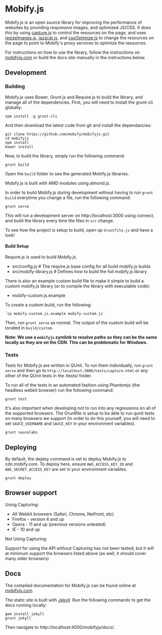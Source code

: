 # Mobify.js

Mobify.js is an open source library for improving the performance of websites
by providing responsive images, and optimized JS/CSS. It does this by
using [capture.js](https://github.com/mobify/capturejs) to control the resources
on the page, and uses [resizeImages.js](https://github.com/mobify/imageresize-client),
[jazzcat.js](https://github.com/mobify/jazzcat-client), and
[cssOptimize.js](https://github.com/mobify/css-optimize) to change the resources on the
page to point to Mobify's proxy services to optimize the resources.

For instructions on how to use the library, follow the instructions on [mobifyjs.com](http://www.mobifyjs.com/)
or build the docs site manually in the instructions below.

## Development

### Building

Mobify.js uses Bower, Grunt.js and Require.js to build the library, and manage all of the dependencies. First, you will need to install the grunt-cli globally:

    npm install -g grunt-cli

And then download the latest code from git and install the dependancies:

    git clone https://github.com/mobify/mobifyjs.git
    cd mobifyjs
    npm install
    bower install

Now, to build the library, simply run the following command:

    grunt build

Open the `build` folder to see the generated Mobify.js libraries.

Mobify.js is built with AMD modules using almond.js.

In order to build Mobify.js during development without having to run
`grunt build` everytime you change a file, run the following command:
    
    grunt serve

This will run a development server on http://localhost:3000 using connect,
and build the library every time the files in `src` change.

To see how the project is setup to build, open up `Gruntfile.js` and have a look!

#### Build Setup

Require.js is used to build Mobify.js. 

 - src/config.js # The require.js base config for all build mobify.js builds
 - src/mobify-library.js # Defines how to build the full mobify.js library

There is also an example custom build file to make it simple to build a custom
mobify.js library (or to compile the library with executable code):

 - mobify-custom.js.example

To create a custom build, run the following:

    `cp mobify-custom.js.example mobify-custom.js`

Then, run `grunt serve` as normal. The output of the custom build will be
located in `build/custom`.

**Note: We use a `mobifyjs` symlink to resolve paths so they can be the same
locally as they are on the CDN. This can be problematic for Windows.**

### Tests

Tests for Mobify.js are written in QUnit. To run them individually, run
`grunt serve` and then go to `http://localhost:3000/tests/capture.html`
or any other of the QUnit tests in the /tests/ folder.

To run all of the tests in an automated fashion using Phantomjs
(the headless webkit browser) run the following command:

    grunt test

It's also important when developing not to run into any regressions on all of the
supported browsers. The Gruntfile is setup to be able to run qunit tests
on many browsers we support (in order to do this yourself, you will need to set
`SAUCE_USERNAME` and `SAUCE_KEY` in your environment variables).

    grunt saucelabs

## Deploying

By default, the deploy command is set to deploy Mobify.js to cdn.mobify.com. To deploy
here, ensure `AWS_ACCESS_KEY_ID` and `AWS_SECRET_ACCESS_KEY` are set in your
environment variables.

    grunt deploy

## Browser support

Using Capturing:

 - All Webkit browsers (Safari, Chrome, Netfront, etc)
 - Firefox - version 4 and up
 - Opera - 11 and up (previous versions untested)
 - IE - 10 and up

Not Using Capturing:

Support for using the API without Capturing has not been tested, but it will
at minimum support the browsers listed above (as well, it should cover many 
older browsers)

##  Docs

The compiled documentation for Mobify.js can be found online at [mobifyjs.com](http://www.mobifyjs.com/).

The static site is built with [Jekyll](http://jekyllrb.com/). Run the following commands to get the docs running locally:

    gem install jekyll
    grunt jekyll

Then navigate to http://localhost:4000/mobifyjs/docs/.

